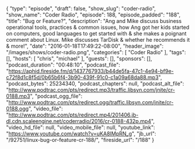 {
  "type": "episode",
  "draft": false,
  "show_slug": "coder-radio",
  "show_name": "Coder Radio",
  "episode": 188,
  "episode_padded": "188",
  "title": "Bug or Feature?",
  "description": "Ang and Mike discuss business operational tools, practices & common issues, how Ang got her kids started on computers, good languages to get started with & she makes a poignant comment about Linux. Mike discusses TarDisk & whether he recommends it & more!",
  "date": "2016-01-18T17:49:22-08:00",
  "header_image": "/images/shows/coder-radio.png",
  "categories": [
    "Coder Radio"
  ],
  "tags": [],
  "hosts": [
    "chris",
    "michael"
  ],
  "guests": [],
  "sponsors": [],
  "podcast_duration": "00:48:10",
  "podcast_file": "https://aphid.fireside.fm/d/1437767933/b44de5fa-47c1-4e94-bf9e-c72f8d1c8f5d/0b65b6f4-3b90-439f-91c0-c1a09a68da88.mp3",
  "podcast_bytes": 25234340,
  "podcast_chapters": null,
  "podcast_alt_file": "http://www.podtrac.com/pts/redirect.mp3/traffic.libsyn.com/jnite/cr-0188.mp3",
  "podcast_ogg_file": "http://www.podtrac.com/pts/redirect.ogg/traffic.libsyn.com/jnite/cr-0188.ogg",
  "video_file": "http://www.podtrac.com/pts/redirect.mp4/201406.jb-dl.cdn.scaleengine.net/coderradio/2016/cr-0188-432p.mp4",
  "video_hd_file": null,
  "video_mobile_file": null,
  "youtube_link": "https://www.youtube.com/watch?v=uKA8IMpRN_g",
  "jb_url": "/92751/linux-bug-or-feature-cr-188/",
  "fireside_url": "/188"
}


